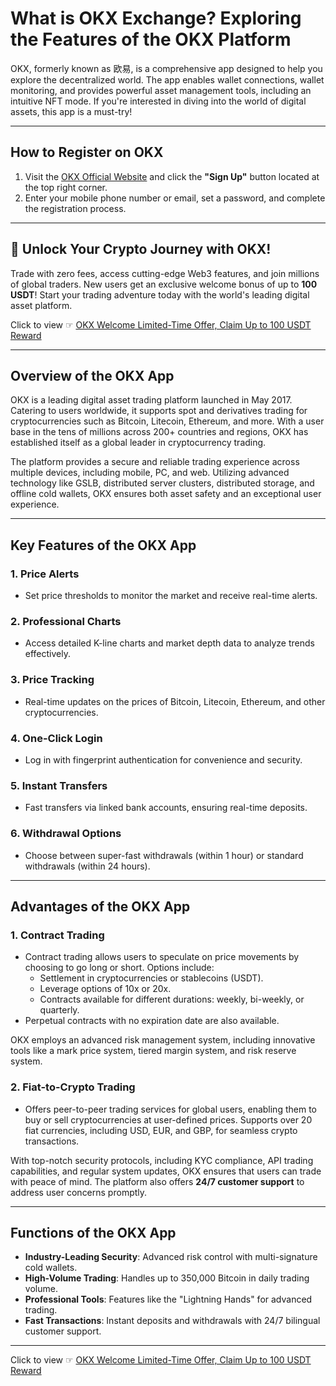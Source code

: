 # What is OKX Exchange? Exploring the Features of the OKX Platform

OKX, formerly known as 欧易, is a comprehensive app designed to help you explore the decentralized world. The app enables wallet connections, wallet monitoring, and provides powerful asset management tools, including an intuitive NFT mode. If you're interested in diving into the world of digital assets, this app is a must-try!

---

## How to Register on OKX

1. Visit the [OKX Official Website](https://bit.ly/OKXe) and click the **"Sign Up"** button located at the top right corner.
2. Enter your mobile phone number or email, set a password, and complete the registration process.

---

## 🚀 Unlock Your Crypto Journey with OKX!

Trade with zero fees, access cutting-edge Web3 features, and join millions of global traders. New users get an exclusive welcome bonus of up to **100 USDT**! Start your trading adventure today with the world's leading digital asset platform.

Click to view ☞ [OKX Welcome Limited-Time Offer, Claim Up to 100 USDT Reward](https://bit.ly/OKXe)

---

## Overview of the OKX App

OKX is a leading digital asset trading platform launched in May 2017. Catering to users worldwide, it supports spot and derivatives trading for cryptocurrencies such as Bitcoin, Litecoin, Ethereum, and more. With a user base in the tens of millions across 200+ countries and regions, OKX has established itself as a global leader in cryptocurrency trading.

The platform provides a secure and reliable trading experience across multiple devices, including mobile, PC, and web. Utilizing advanced technology like GSLB, distributed server clusters, distributed storage, and offline cold wallets, OKX ensures both asset safety and an exceptional user experience.

---

## Key Features of the OKX App

### 1. **Price Alerts**
   - Set price thresholds to monitor the market and receive real-time alerts.

### 2. **Professional Charts**
   - Access detailed K-line charts and market depth data to analyze trends effectively.

### 3. **Price Tracking**
   - Real-time updates on the prices of Bitcoin, Litecoin, Ethereum, and other cryptocurrencies.

### 4. **One-Click Login**
   - Log in with fingerprint authentication for convenience and security.

### 5. **Instant Transfers**
   - Fast transfers via linked bank accounts, ensuring real-time deposits.

### 6. **Withdrawal Options**
   - Choose between super-fast withdrawals (within 1 hour) or standard withdrawals (within 24 hours).

---

## Advantages of the OKX App

### 1. **Contract Trading**
   - Contract trading allows users to speculate on price movements by choosing to go long or short. Options include:
     - Settlement in cryptocurrencies or stablecoins (USDT).
     - Leverage options of 10x or 20x.
     - Contracts available for different durations: weekly, bi-weekly, or quarterly.
   - Perpetual contracts with no expiration date are also available.

OKX employs an advanced risk management system, including innovative tools like a mark price system, tiered margin system, and risk reserve system.

### 2. **Fiat-to-Crypto Trading**
   - Offers peer-to-peer trading services for global users, enabling them to buy or sell cryptocurrencies at user-defined prices. Supports over 20 fiat currencies, including USD, EUR, and GBP, for seamless crypto transactions.

With top-notch security protocols, including KYC compliance, API trading capabilities, and regular system updates, OKX ensures that users can trade with peace of mind. The platform also offers **24/7 customer support** to address user concerns promptly.

---

## Functions of the OKX App

- **Industry-Leading Security**: Advanced risk control with multi-signature cold wallets.
- **High-Volume Trading**: Handles up to 350,000 Bitcoin in daily trading volume.
- **Professional Tools**: Features like the "Lightning Hands" for advanced trading.
- **Fast Transactions**: Instant deposits and withdrawals with 24/7 bilingual customer support.

---

Click to view ☞ [OKX Welcome Limited-Time Offer, Claim Up to 100 USDT Reward](https://bit.ly/OKXe)
